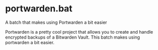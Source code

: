 # portwarden.bat
A batch that makes using Portwarden a bit easier

Portwarden is a pretty cool project that allows you to create and handle encrypted backups of a Bitwarden Vault. This batch makes using portwarden a bit easier.
